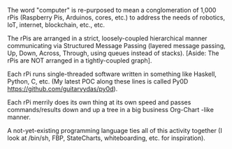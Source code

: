 The word "computer" is re-purposed to mean a conglomeration of 1,000 rPis (Raspberry Pis, Arduinos, cores, etc.) to address the needs of robotics, IoT, internet, blockchain, etc., etc.

The rPis are arranged in a strict, loosely-coupled hierarchical manner communicating via Structured Message Passing (layered message passing, Up, Down, Across, Through, using queues instead of stacks).  [Aside: The rPis are NOT arranged in a tightly-coupled graph].

Each rPi runs single-threaded software written in something like Haskell, Python, C, etc.  (My latest POC along these lines is called Py0D https://github.com/guitarvydas/py0d).

Each rPi merrily does its own thing at its own speed and passes commands/results down and up a tree in a big business Org-Chart -like manner.

A not-yet-existing programming language ties all of this activity together (I look at /bin/sh, FBP, StateCharts, whiteboarding, etc. for inspiration).